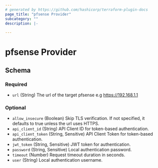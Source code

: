 ```yaml
---
# generated by https://github.com/hashicorp/terraform-plugin-docs
page_title: "pfsense Provider"
subcategory: ""
description: |-
  
---
```


# pfsense Provider





<!-- schema generated by tfplugindocs -->
## Schema

### Required

- `url` (String) The url of the target pfsense e.g https://192.168.1.1

### Optional

- `allow_insecure` (Boolean) Skip TLS verification. If not specified, it defaults to true unless the url uses HTTPS.
- `api_client_id` (String) API Client ID for token-based authentication.
- `api_client_token` (String, Sensitive) API Client Token for token-based authentication.
- `jwt_token` (String, Sensitive) JWT token for authentication.
- `password` (String, Sensitive) Local authentication password.
- `timeout` (Number) Request timeout duration in seconds.
- `user` (String) Local authentication username.

